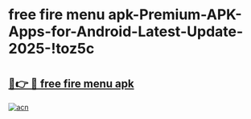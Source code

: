 # free fire menu apk-Premium-APK-Apps-for-Android-Latest-Update-2025-!toz5c

# <h2><a href="https://googleone.com">🔗👉 🔴 free fire menu apk</a></h2>

[![acn](https://github.com/user-attachments/assets/0f9c940e-d8b0-45ae-aac7-cd30a18b3e1c)](https://googleone.com)

